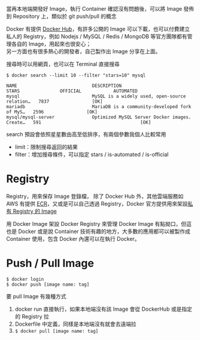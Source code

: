 當再本地端開發好 Image，執行 Container 確認沒有問題後，可以將 Image 發佈到 Repository 上，類似於 git push/pull 的概念

Docker 有提供 [Docker Hub](https://hub.docker.com/)，有許多公開的 Image 可以下載，也可以付費建立私人的 Registry，例如 Nodejs / MySQL / Redis / MongoDB 等官方團隊都有管理各自的 Image，用起來也很安心；  
另一方面也有很多熱心的開發者，自己製作出 Image 分享在上面。

搜尋時可以用網頁，也可以在 Terminal 直接搜尋

```
$ docker search --limit 10 --filter "stars=10" mysql

NAME                            DESCRIPTION                                     STARS               OFFICIAL            AUTOMATED
mysql                           MySQL is a widely used, open-source relation…   7837                [OK]
mariadb                         MariaDB is a community-developed fork of MyS…   2596                [OK]
mysql/mysql-server              Optimized MySQL Server Docker images. Create…   591                                     [OK]
```

search 預設會依照星星數由高至低排序，有兩個參數我個人比較常用

* limit：限制搜尋返回的結果
* filter：增加搜尋條件，可以指定 stars / is-automated / is-official 

# Registry

Registry，用來保存 Image 登錄檔， 除了 Docker Hub 外，其他雲端服務如 AWS 有提供 [ECR](https://aws.amazon.com/tw/ecr/)，又或是可以自己透過 Registry，Docker 官方提供用來架設[私有 Registry 的 Image](https://hub.docker.com/_/registry)

用 Docker Image 架設 Docker Registry 來管理 Docker Image 有點拗口，但這也是 Docker 或是說 Container 技術有趣的地方，大多數的應用都可以被製作成 Container 使用，包含 Docker 內還可以在執行 Docker。

# Push / Pull Image

```
$ docker login
$ docker push [image name: tag]
```

要 pull Image 有幾種方式

1. docker run 直接執行，如果本地端沒有該 Image 會從 DockerHub 或是指定的 Registry 拉
2. Dockerfile 中定義，同樣是本地端沒有就會去遠端拉
3. `$ docker pull [image name: tag]`



